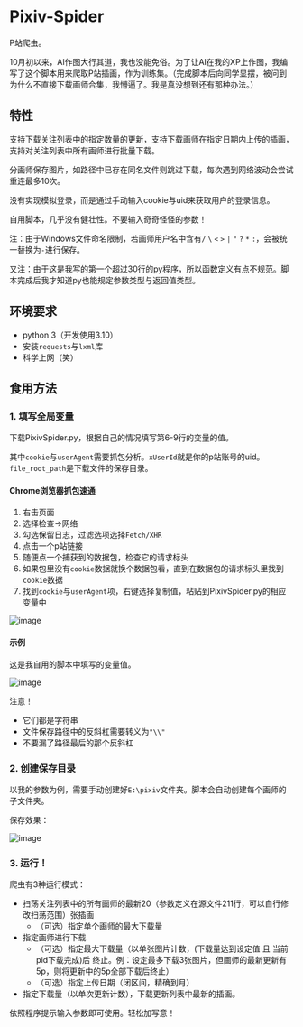 # Pixiv-Spider
P站爬虫。

10月初以来，AI作图大行其道，我也没能免俗。为了让AI在我的XP上作图，我编写了这个脚本用来爬取P站插画，作为训练集。（完成脚本后向同学显摆，被问到为什么不直接下载画师合集，我懵逼了。我是真没想到还有那种办法。）

## 特性
支持下载关注列表中的指定数量的更新，支持下载画师在指定日期内上传的插画，支持对关注列表中所有画师进行批量下载。

分画师保存图片，如路径中已存在同名文件则跳过下载，每次遇到网络波动会尝试重连最多10次。

没有实现模拟登录，而是通过手动输入cookie与uid来获取用户的登录信息。

自用脚本，几乎没有健壮性。不要输入奇奇怪怪的参数！

注：由于Windows文件命名限制，若画师用户名中含有`/` `\` `<` `>` `|` `"` `?` `*` `:`，会被统一替换为`-`进行保存。

又注：由于这是我写的第一个超过30行的py程序，所以函数定义有点不规范。脚本完成后我才知道py也能规定参数类型与返回值类型。

## 环境要求
- python 3（开发使用3.10）
- 安装`requests`与`lxml`库
- 科学上网（笑）

## 食用方法

### 1. 填写全局变量
下载PixivSpider.py，根据自己的情况填写第6-9行的变量的值。

其中`cookie`与`userAgent`需要抓包分析。`xUserId`就是你的p站账号的uid。`file_root_path`是下载文件的保存目录。

#### Chrome浏览器抓包速通
1. 右击页面
2. 选择检查->网络
3. 勾选保留日志，过滤选项选择`Fetch/XHR`
4. 点击一个p站链接
5. 随便点一个捕获到的数据包，检查它的请求标头
6. 如果包里没有`cookie`数据就换个数据包看，直到在数据包的请求标头里找到`cookie`数据
7. 找到`cookie`与`userAgent`项，右键选择复制值，粘贴到PixivSpider.py的相应变量中

![image](https://user-images.githubusercontent.com/108179220/197403710-d0eb522c-40be-49cd-8ca6-b238a5b0fa2d.png)

#### 示例
这是我自用的脚本中填写的变量值。

![image](https://user-images.githubusercontent.com/108179220/197404175-01b79216-314d-451e-9e32-e9348ebe986d.png)

注意！
- 它们都是字符串
- 文件保存路径中的反斜杠需要转义为`"\\"`
- 不要漏了路径最后的那个反斜杠

### 2. 创建保存目录
以我的参数为例，需要手动创建好`E:\pixiv`文件夹。脚本会自动创建每个画师的子文件夹。

保存效果：

![image](https://user-images.githubusercontent.com/108179220/197404638-93e5224c-ac98-4bc8-a4dd-a0b2d4772e0b.png)

### 3. 运行！
爬虫有3种运行模式：
- 扫荡关注列表中的所有画师的最新20（参数定义在源文件211行，可以自行修改扫荡范围）张插画
  + （可选）指定单个画师的最大下载量
- 指定画师进行下载
  + （可选）指定最大下载量（以单张图片计数，(下载量达到设定值 且 当前pid下载完成)后 终止。例：设定最多下载3张图片，但画师的最新更新有5p，则将更新中的5p全部下载后终止）
  + （可选）指定上传日期（闭区间，精确到月）
- 指定下载量（以单次更新计数），下载更新列表中最新的插画。

依照程序提示输入参数即可使用。轻松加写意！
